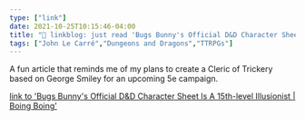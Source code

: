 ```yaml
---
type: ["link"]
date: 2021-10-25T10:15:46-04:00
title: "🔗 linkblog: just read 'Bugs Bunny's Official D&D Character Sheet Is A 15th-level Illusionist | Boing Boing'"
tags: ["John Le Carré","Dungeons and Dragons","TTRPGs"]
---
```

A fun article that reminds me of my plans to create a Cleric of Trickery based on George Smiley for an upcoming 5e campaign.
 
[link to 'Bugs Bunny's Official D&D Character Sheet Is A 15th-level Illusionist | Boing Boing'](https://boingboing.net/2021/10/25/bugs-bunnys-official-dd-character-sheet-is-a-15th-level-illusionist.html?utm_source=rss)
